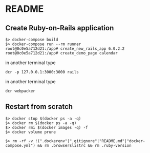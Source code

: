 # README

## Create Ruby-on-Rails application

```
$> docker-compose build
$> docker-compose run --rm runner
root@0c0e5a712d21:/app# create_new_rails_app 6.0.2.2
root@0c0e5a712d21:/app# create_demo_page calendar
```
in another terminal type
```
dcr -p 127.0.0.1:3000:3000 rails 
```

in another terminal type
```
dcr webpacker
```

## Restart from scratch

```
$> docker stop $(docker ps -a -q)
$> docker rm $(docker ps -a -q)
$> docker rmi $(docker images -q) -f
$> docker volume prune

$> rm -rf -v !(".dockerenv"|".gitignore"|"README.md"|"docker-compose.yml") && rm .browserslistrc && rm .ruby-version
```
